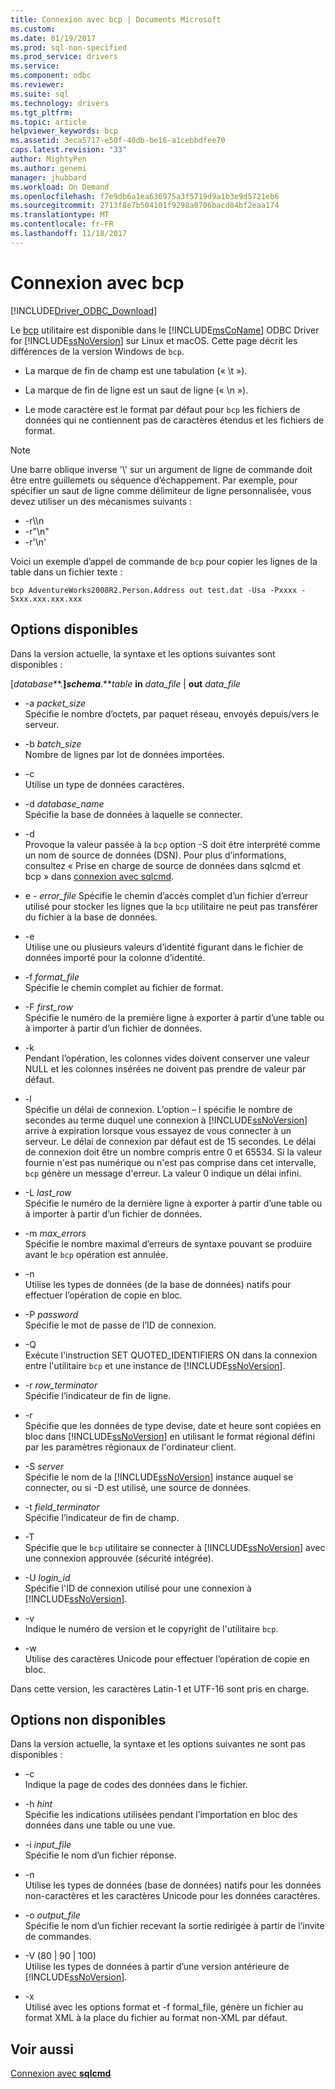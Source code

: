 ```yaml
---
title: Connexion avec bcp | Documents Microsoft
ms.custom: 
ms.date: 01/19/2017
ms.prod: sql-non-specified
ms.prod_service: drivers
ms.service: 
ms.component: odbc
ms.reviewer: 
ms.suite: sql
ms.technology: drivers
ms.tgt_pltfrm: 
ms.topic: article
helpviewer_keywords: bcp
ms.assetid: 3eca5717-e50f-40db-be16-a1cebbdfee70
caps.latest.revision: "33"
author: MightyPen
ms.author: genemi
manager: jhubbard
ms.workload: On Demand
ms.openlocfilehash: f7e9db6a1ea636975a3f5719d9a1b3e9d5721eb6
ms.sourcegitcommit: 2713f8e7b504101f9298a0706bacd84bf2eaa174
ms.translationtype: MT
ms.contentlocale: fr-FR
ms.lasthandoff: 11/18/2017
---
```

# <a name="connecting-with-bcp"></a>Connexion avec bcp
[!INCLUDE[Driver_ODBC_Download](../../../includes/driver_odbc_download.md)]

Le [bcp](http://go.microsoft.com/fwlink/?LinkID=190626) utilitaire est disponible dans le [!INCLUDE[msCoName](../../../includes/msconame_md.md)] ODBC Driver for [!INCLUDE[ssNoVersion](../../../includes/ssnoversion_md.md)] sur Linux et macOS. Cette page décrit les différences de la version Windows de `bcp`.
  
- La marque de fin de champ est une tabulation (« \t  »).  
  
- La marque de fin de ligne est un saut de ligne (« \n »).  
  
- Le mode caractère est le format par défaut pour `bcp` les fichiers de données qui ne contiennent pas de caractères étendus et les fichiers de format.  
  
> [!NOTE]  
> Une barre oblique inverse '\\' sur un argument de ligne de commande doit être entre guillemets ou séquence d’échappement. Par exemple, pour spécifier un saut de ligne comme délimiteur de ligne personnalisée, vous devez utiliser un des mécanismes suivants :  
>   
> -   -r\\\n  
> -   -r"\n"  
> -   -r'\n'  
  
Voici un exemple d’appel de commande de `bcp` pour copier les lignes de la table dans un fichier texte :  
  
```  
bcp AdventureWorks2008R2.Person.Address out test.dat -Usa -Pxxxx -Sxxx.xxx.xxx.xxx  
```  
  
## <a name="available-options"></a>Options disponibles
Dans la version actuelle, la syntaxe et les options suivantes sont disponibles :  

[*database***.**]*schema***.***table* **in** *data_file* | **out** *data_file*

- -a *packet_size*  
Spécifie le nombre d’octets, par paquet réseau, envoyés depuis/vers le serveur.  
  
- -b *batch_size*  
Nombre de lignes par lot de données importées.  
  
- -c  
Utilise un type de données caractères.  
  
- -d *database_name*  
Spécifie la base de données à laquelle se connecter.  
  
- -d  
Provoque la valeur passée à la `bcp` option -S doit être interprété comme un nom de source de données (DSN). Pour plus d’informations, consultez « Prise en charge de source de données dans sqlcmd et bcp » dans [connexion avec sqlcmd](../../../connect/odbc/linux-mac/connecting-with-sqlcmd.md).  
  
- e - *error_file* Spécifie le chemin d’accès complet d’un fichier d’erreur utilisé pour stocker les lignes que la `bcp` utilitaire ne peut pas transférer du fichier à la base de données.  
  
- -e  
Utilise une ou plusieurs valeurs d’identité figurant dans le fichier de données importé pour la colonne d’identité.  
  
- -f *format_file*  
Spécifie le chemin complet au fichier de format.  
  
- -F *first_row*  
Spécifie le numéro de la première ligne à exporter à partir d’une table ou à importer à partir d’un fichier de données.  
  
- -k  
Pendant l’opération, les colonnes vides doivent conserver une valeur NULL et les colonnes insérées ne doivent pas prendre de valeur par défaut.  
  
- -l  
Spécifie un délai de connexion. L’option – l spécifie le nombre de secondes au terme duquel une connexion à [!INCLUDE[ssNoVersion](../../../includes/ssnoversion_md.md)] arrive à expiration lorsque vous essayez de vous connecter à un serveur. Le délai de connexion par défaut est de 15 secondes. Le délai de connexion doit être un nombre compris entre 0 et 65534. Si la valeur fournie n'est pas numérique ou n'est pas comprise dans cet intervalle, `bcp` génère un message d'erreur. La valeur 0 indique un délai infini.
  
- -L *last_row*  
Spécifie le numéro de la dernière ligne à exporter à partir d’une table ou à importer à partir d’un fichier de données.  
  
- -m *max_errors*  
Spécifie le nombre maximal d’erreurs de syntaxe pouvant se produire avant le `bcp` opération est annulée.  
  
- -n  
Utilise les types de données (de la base de données) natifs pour effectuer l’opération de copie en bloc.  
  
- -P *password*  
Spécifie le mot de passe de l’ID de connexion.  
  
- -Q  
Exécute l'instruction SET QUOTED_IDENTIFIERS ON dans la connexion entre l'utilitaire `bcp` et une instance de [!INCLUDE[ssNoVersion](../../../includes/ssnoversion_md.md)].  
  
- -r *row_terminator*  
Spécifie l’indicateur de fin de ligne.  
  
- -r  
Spécifie que les données de type devise, date et heure sont copiées en bloc dans [!INCLUDE[ssNoVersion](../../../includes/ssnoversion_md.md)] en utilisant le format régional défini par les paramètres régionaux de l'ordinateur client.  
  
- -S *server*  
Spécifie le nom de la [!INCLUDE[ssNoVersion](../../../includes/ssnoversion_md.md)] instance auquel se connecter, ou si -D est utilisé, une source de données.  
  
- -t *field_terminator*  
Spécifie l’indicateur de fin de champ.  
  
- -T  
Spécifie que le `bcp` utilitaire se connecter à [!INCLUDE[ssNoVersion](../../../includes/ssnoversion_md.md)] avec une connexion approuvée (sécurité intégrée).  
  
- -U *login_id*  
Spécifie l'ID de connexion utilisé pour une connexion à [!INCLUDE[ssNoVersion](../../../includes/ssnoversion_md.md)].  
  
- -v  
Indique le numéro de version et le copyright de l'utilitaire `bcp`.  
  
- -w  
Utilise des caractères Unicode pour effectuer l’opération de copie en bloc.  
  
Dans cette version, les caractères Latin-1 et UTF-16 sont pris en charge.  
  
## <a name="unavailable-options"></a>Options non disponibles
Dans la version actuelle, la syntaxe et les options suivantes ne sont pas disponibles :  

- -c  
Indique la page de codes des données dans le fichier.  
  
- -h *hint*  
Spécifie les indications utilisées pendant l’importation en bloc des données dans une table ou une vue.  
  
- -i *input_file*  
Spécifie le nom d’un fichier réponse.  
  
- -n  
Utilise les types de données (base de données) natifs pour les données non-caractères et les caractères Unicode pour les données caractères.  
  
- -o *output_file*  
Spécifie le nom d’un fichier recevant la sortie redirigée à partir de l’invite de commandes.  
  
- -V (80 | 90 | 100)  
Utilise les types de données à partir d’une version antérieure de [!INCLUDE[ssNoVersion](../../../includes/ssnoversion_md.md)].  
  
- -x  
Utilisé avec les options format et -f formal_file, génère un fichier au format XML à la place du fichier au format non-XML par défaut.  
  
## <a name="see-also"></a>Voir aussi

[Connexion avec **sqlcmd**](../../../connect/odbc/linux-mac/connecting-with-sqlcmd.md)  
